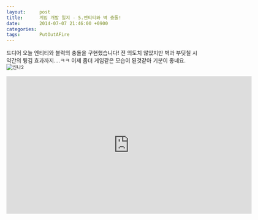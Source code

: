 ```yaml
---
layout:     post
title:      게임 개발 일지 - 5.엔티티와 벽 충돌!
date:       2014-07-07 21:46:00 +0900
categories: 
tags:       PutOutAFire
---
```


드디어 오늘 엔티티와 블럭의 충돌을 구현했습니다!
전 의도치 않았지만 벽과 부딧칠 시 약간의 튕김 효과까지....ㅋㅋ
이제 좀더 게임같은 모습이 된것같아 기분이 좋네요.
<img src="http://i1.daumcdn.net/mimg/mypeople/sticker/edit/sticker_374.png" alt="신나2" style="font-size: 9pt; line-height: 1.5;">

<center><iframe title="게임 개발 일지 - 5.엔티티와 벽 충돌!" width="640" height="360" src="https://kakaotv.daum.net/embed/player/cliplink/60094099?service=daum_tistory" allowfullscreen frameborder="0" scrolling="no"></iframe></center>